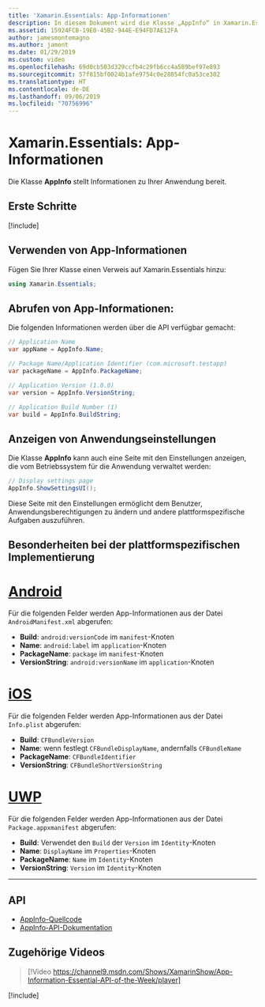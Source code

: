 ```yaml
---
title: 'Xamarin.Essentials: App-Informationen'
description: In diesem Dokument wird die Klasse „AppInfo“ in Xamarin.Essentials beschrieben, die Informationen zu Ihrer Anwendung bereitstellt. Sie macht beispielsweise den Namen und die Version der App verfügbar.
ms.assetid: 15924FCB-19E0-45B2-944E-E94FD7AE12FA
author: jamesmontemagno
ms.author: jamont
ms.date: 01/29/2019
ms.custom: video
ms.openlocfilehash: 69d0cb503d329ccfb4c29fb6cc4a589bef97e893
ms.sourcegitcommit: 57f815bf0024b1afe9754c0e28054fc0a53ce302
ms.translationtype: HT
ms.contentlocale: de-DE
ms.lasthandoff: 09/06/2019
ms.locfileid: "70756996"
---
```

# <a name="xamarinessentials-app-information"></a>Xamarin.Essentials: App-Informationen

Die Klasse **AppInfo** stellt Informationen zu Ihrer Anwendung bereit.

## <a name="get-started"></a>Erste Schritte

[!include[](~/essentials/includes/get-started.md)]

## <a name="using-appinfo"></a>Verwenden von App-Informationen

Fügen Sie Ihrer Klasse einen Verweis auf Xamarin.Essentials hinzu:

```csharp
using Xamarin.Essentials;
```

## <a name="obtaining-application-information"></a>Abrufen von App-Informationen:

Die folgenden Informationen werden über die API verfügbar gemacht:

```csharp
// Application Name
var appName = AppInfo.Name;

// Package Name/Application Identifier (com.microsoft.testapp)
var packageName = AppInfo.PackageName;

// Application Version (1.0.0)
var version = AppInfo.VersionString;

// Application Build Number (1)
var build = AppInfo.BuildString;
```

## <a name="displaying-application-settings"></a>Anzeigen von Anwendungseinstellungen

Die Klasse **AppInfo** kann auch eine Seite mit den Einstellungen anzeigen, die vom Betriebssystem für die Anwendung verwaltet werden:

```csharp
// Display settings page
AppInfo.ShowSettingsUI();
```

Diese Seite mit den Einstellungen ermöglicht dem Benutzer, Anwendungsberechtigungen zu ändern und andere plattformspezifische Aufgaben auszuführen.

## <a name="platform-implementation-specifics"></a>Besonderheiten bei der plattformspezifischen Implementierung

# <a name="androidtabandroid"></a>[Android](#tab/android)

Für die folgenden Felder werden App-Informationen aus der Datei `AndroidManifest.xml` abgerufen:

- **Build**: `android:versionCode` im `manifest`-Knoten
- **Name**: `android:label` im `application`-Knoten
- **PackageName**: `package` im `manifest`-Knoten
- **VersionString**: `android:versionName` im `application`-Knoten

# <a name="iostabios"></a>[iOS](#tab/ios)

Für die folgenden Felder werden App-Informationen aus der Datei `Info.plist` abgerufen:

- **Build**: `CFBundleVersion`
- **Name**: wenn festlegt `CFBundleDisplayName`, andernfalls `CFBundleName`
- **PackageName**: `CFBundleIdentifier`
- **VersionString**: `CFBundleShortVersionString`

# <a name="uwptabuwp"></a>[UWP](#tab/uwp)

Für die folgenden Felder werden App-Informationen aus der Datei `Package.appxmanifest` abgerufen:

- **Build**: Verwendet den `Build` der `Version` im `Identity`-Knoten
- **Name**: `DisplayName` im `Properties`-Knoten
- **PackageName**: `Name` im `Identity`-Knoten
- **VersionString**: `Version` im `Identity`-Knoten

--------------

## <a name="api"></a>API

- [AppInfo-Quellcode](https://github.com/xamarin/Essentials/tree/master/Xamarin.Essentials/AppInfo)
- [AppInfo-API-Dokumentation](xref:Xamarin.Essentials.AppInfo)

## <a name="related-video"></a>Zugehörige Videos

> [!Video https://channel9.msdn.com/Shows/XamarinShow/App-Information-Essential-API-of-the-Week/player]

[!include[](~/essentials/includes/xamarin-show-essentials.md)]
